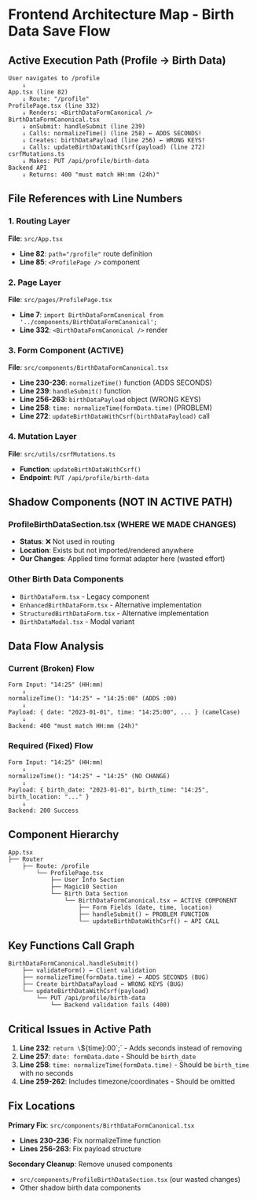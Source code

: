 # Frontend Architecture Map - Birth Data Save Flow

## Active Execution Path (Profile → Birth Data)

```
User navigates to /profile
    ↓
App.tsx (line 82)
    ↓ Route: "/profile" 
ProfilePage.tsx (line 332)
    ↓ Renders: <BirthDataFormCanonical />
BirthDataFormCanonical.tsx
    ↓ onSubmit: handleSubmit (line 239)
    ↓ Calls: normalizeTime() (line 258) ← ADDS SECONDS!
    ↓ Creates: birthDataPayload (line 256) ← WRONG KEYS!
    ↓ Calls: updateBirthDataWithCsrf(payload) (line 272)
csrfMutations.ts
    ↓ Makes: PUT /api/profile/birth-data
Backend API
    ↓ Returns: 400 "must match HH:mm (24h)"
```

## File References with Line Numbers

### 1. Routing Layer
**File**: `src/App.tsx`
- **Line 82**: `path="/profile"` route definition
- **Line 85**: `<ProfilePage />` component

### 2. Page Layer  
**File**: `src/pages/ProfilePage.tsx`
- **Line 7**: `import BirthDataFormCanonical from '../components/BirthDataFormCanonical';`
- **Line 332**: `<BirthDataFormCanonical />` render

### 3. Form Component (ACTIVE)
**File**: `src/components/BirthDataFormCanonical.tsx`
- **Line 230-236**: `normalizeTime()` function (ADDS SECONDS)
- **Line 239**: `handleSubmit()` function
- **Line 256-263**: `birthDataPayload` object (WRONG KEYS)
- **Line 258**: `time: normalizeTime(formData.time)` (PROBLEM)
- **Line 272**: `updateBirthDataWithCsrf(birthDataPayload)` call

### 4. Mutation Layer
**File**: `src/utils/csrfMutations.ts`
- **Function**: `updateBirthDataWithCsrf()`
- **Endpoint**: `PUT /api/profile/birth-data`

## Shadow Components (NOT IN ACTIVE PATH)

### ProfileBirthDataSection.tsx (WHERE WE MADE CHANGES)
- **Status**: ❌ Not used in routing
- **Location**: Exists but not imported/rendered anywhere
- **Our Changes**: Applied time format adapter here (wasted effort)

### Other Birth Data Components
- `BirthDataForm.tsx` - Legacy component
- `EnhancedBirthDataForm.tsx` - Alternative implementation  
- `StructuredBirthDataForm.tsx` - Alternative implementation
- `BirthDataModal.tsx` - Modal variant

## Data Flow Analysis

### Current (Broken) Flow
```
Form Input: "14:25" (HH:mm)
    ↓
normalizeTime(): "14:25" → "14:25:00" (ADDS :00)
    ↓  
Payload: { date: "2023-01-01", time: "14:25:00", ... } (camelCase)
    ↓
Backend: 400 "must match HH:mm (24h)"
```

### Required (Fixed) Flow  
```
Form Input: "14:25" (HH:mm)
    ↓
normalizeTime(): "14:25" → "14:25" (NO CHANGE)
    ↓
Payload: { birth_date: "2023-01-01", birth_time: "14:25", birth_location: "..." }
    ↓
Backend: 200 Success
```

## Component Hierarchy

```
App.tsx
├── Router
    ├── Route: /profile
        └── ProfilePage.tsx
            ├── User Info Section
            ├── Magic10 Section  
            └── Birth Data Section
                └── BirthDataFormCanonical.tsx ← ACTIVE COMPONENT
                    ├── Form Fields (date, time, location)
                    ├── handleSubmit() ← PROBLEM FUNCTION
                    └── updateBirthDataWithCsrf() ← API CALL
```

## Key Functions Call Graph

```
BirthDataFormCanonical.handleSubmit()
    ├── validateForm() ← Client validation
    ├── normalizeTime(formData.time) ← ADDS SECONDS (BUG)
    ├── Create birthDataPayload ← WRONG KEYS (BUG)  
    └── updateBirthDataWithCsrf(payload)
        └── PUT /api/profile/birth-data
            └── Backend validation fails (400)
```

## Critical Issues in Active Path

1. **Line 232**: `return \`${time}:00\`;` - Adds seconds instead of removing
2. **Line 257**: `date: formData.date` - Should be `birth_date`  
3. **Line 258**: `time: normalizeTime(formData.time)` - Should be `birth_time` with no seconds
4. **Line 259-262**: Includes timezone/coordinates - Should be omitted

## Fix Locations

**Primary Fix**: `src/components/BirthDataFormCanonical.tsx`
- **Lines 230-236**: Fix normalizeTime function
- **Lines 256-263**: Fix payload structure

**Secondary Cleanup**: Remove unused components
- `src/components/ProfileBirthDataSection.tsx` (our wasted changes)
- Other shadow birth data components

